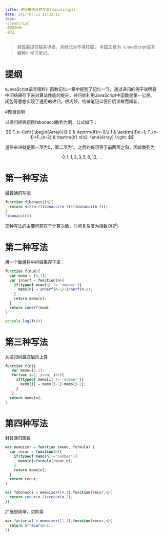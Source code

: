 ```yaml
---
title: 递归算法三种写法(Javascript)
date: 2017-05-11 11:32:12
tags:
-JavaScript
-前端开发
-算法
---
```


>  转载需提前联系译者，未经允许不得转载。
本篇文章为《JavaScript语言精粹》学习笔记。

# 提纲
《JavaScript语言精粹》函数记忆一章中提到了记忆一节，通过递归的例子说明将中间结果存下来对算法性能的提升，并巧妙利用JavaScript中函数是第一公民、闭包等思想实现了通用的递归，很巧妙，特做笔记以便日后温故而知新。

<!--more--> 

#题目说明

以递归经典题目fabonacci数列为例，公式如下：

$$
F_n=\left\{
    \begin{Array}{ll}
        0 & \textrm{if}n=0;\\
        1 & \textrm{if}n=1;
        F_{n-1}+F_{n-2} & \textrm{if} n\lt2.
    \end{Array}
    \right.
$$

通俗来讲就是第一项为0，第二项为1，之后的每项等于前两项之和，因此数列为

$$
0,1,1,2,3,5,8,13,\ldots
$$

# 第一种写法

最普通的写法

```javascript
function fibonacci(n){
  return n<2?n:(fibonacci(n-1)+fibonacci(n-2));
}
fibonacci(3)
```
这种写法的主要问题在于计算次数，时间复杂度为指数$O(2^n)$

# 第二种写法

用一个数组将中间结果存下来：

```javascript
function f(num){
  var memo = [0,1];
  var innerf = function(n){
    if(typeof memo[n] != 'number'){
      memo[n] = innerf(n-1)+innerf(n-2);
    }
    return memo[n];
  }
  return innerf(num);
}

console.log(f(4))
```

# 第三种写法

从递归树最底层向上算

```javascript
function f(n){
   var memo=[0,1];
   for(var i=2; i<=n; i++){
     if(typeof memo[i] != 'number'){
       memo[i] = memo[i-1]+memo[i-2];
     }
   }
  return memo[n];
}
```

# 第四种写法

封装递归函数

```javascript
var memoizer = function (memo, formula) {
  var recur = function(n){
    if(typeof memo[n]!='number'){
      memo[n]=formula(recur,n);      
    }
    return memo[n];
  }
  return recur;
}

var fabonacci = memoizer([0,1],function(recur,n){
  return recur(n-1)+recur(n-2);
})
```
扩展很简单，求阶乘

```javascript
var factorial = memoizer([1,1],function(recur,n){
  return n*recur(n-1);
})
```